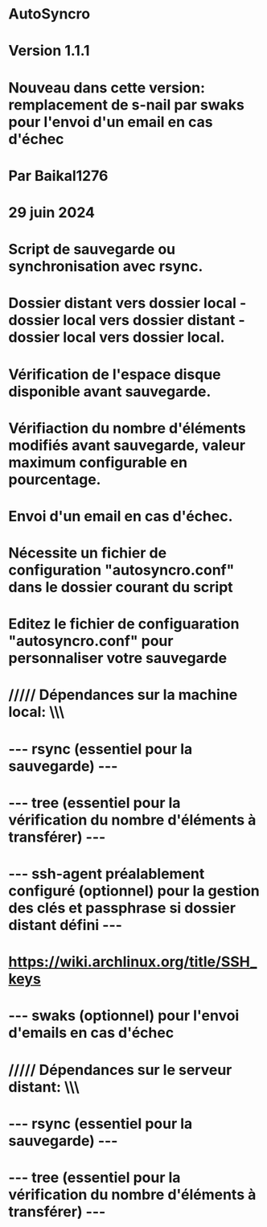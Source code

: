 # AutoSyncro
# Version 1.1.1
# Nouveau dans cette version: remplacement de s-nail par swaks pour l'envoi d'un email en cas d'échec
#
# Par Baikal1276
#
# 29 juin 2024
#
# Script de sauvegarde ou synchronisation avec rsync.
# Dossier distant vers dossier local - dossier local vers dossier distant - dossier local vers dossier local.
# Vérification de l'espace disque disponible avant sauvegarde.
# Vérifiaction du nombre d'éléments modifiés avant sauvegarde, valeur maximum configurable en pourcentage.
# Envoi d'un email en cas d'échec.
#
# Nécessite un fichier de configuration "autosyncro.conf" dans le dossier courant du script
# Editez le fichier de configuaration "autosyncro.conf" pour personnaliser votre sauvegarde
#
# ///// Dépendances sur la machine local: \\\\\
#
# --- rsync (essentiel pour la sauvegarde) ---
# --- tree (essentiel pour la vérification du nombre d'éléments à transférer) ---
# --- ssh-agent préalablement configuré (optionnel) pour la gestion des clés et passphrase si dossier distant défini ---
# https://wiki.archlinux.org/title/SSH_keys
# --- swaks (optionnel) pour l'envoi d'emails en cas d'échec
#
# ///// Dépendances sur le serveur distant: \\\\\
#
# --- rsync (essentiel pour la sauvegarde) ---
# --- tree (essentiel pour la vérification du nombre d'éléments à transférer) ---
